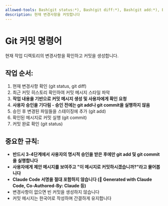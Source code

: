 ```yaml
---
allowed-tools: Bash(git status:*), Bash(git diff:*), Bash(git add:*), Bash(git commit:*), Bash(git log:*)
description: 현재 변경사항을 커밋합니다
---
```


# Git 커밋 명령어

현재 작업 디렉토리의 변경사항을 확인하고 커밋을 생성합니다.

## 작업 순서:
1. 현재 변경사항 확인 (git status, git diff)
2. 최근 커밋 히스토리 확인하여 커밋 메시지 스타일 파악
3. **작업 내용을 기반으로 커밋 메시지 생성 및 사용자에게 확인 요청**
4. **사용자 승인을 기다림 - 승인 전에는 git add나 git commit을 실행하지 않음**
5. 승인 후 변경된 파일들을 스테이징에 추가 (git add)
6. 확인된 메시지로 커밋 실행 (git commit)
7. 커밋 완료 확인 (git status)

## 중요한 규칙:
- **반드시 3-4단계에서 사용자의 명시적 승인을 받은 후에만 git add 및 git commit을 실행합니다**
- **사용자에게 제안 메시지를 보여주고 "이 메시지로 커밋하시겠습니까?"라고 물어봅니다**
- **Claude Code 서명을 절대 포함하지 않습니다 (🤖 Generated with Claude Code, Co-Authored-By: Claude 등)**
- 변경사항이 없으면 빈 커밋을 생성하지 않습니다
- 커밋 메시지는 한국어로 작성하며 간결하게 유지합니다